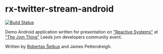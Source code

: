 # rx-twitter-stream-android
[![Build Status](https://travis-ci.org/rsetkus/rx-twitter-stream-android.svg?branch=master)](https://travis-ci.org/rsetkus/rx-twitter-stream-android)

Demo Android application written for presentation on ["Reactive Systems"](http://www.reactivemanifesto.org/) at ["The Jvm Thing"](https://github.com/The-JVM-Thing) Leeds jvm developers community event.

Written by [Robertas Šetkus](http://seetkus.lt) and James Pettendreigh.
